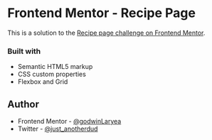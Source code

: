 # Frontend Mentor - Recipe Page

This is a solution to the [Recipe page challenge on Frontend Mentor](https://www.frontendmentor.io/challenges/recipe-page-KiTsR8QQKm).

### Built with

- Semantic HTML5 markup
- CSS custom properties
- Flexbox and Grid

## Author
- Frontend Mentor - [@godwinLaryea](https://www.frontendmentor.io/profile/godwinLaryea)
- Twitter - [@just_anotherdud](https://x.com/just_anotherdud)
